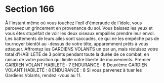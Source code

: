 # Section 166

À l'instant même où vous touchez l'œil d'émeraude de l'idole, vous percevez un
grincement en provenance du sol. Vous baissez les yeux et vous êtes stupéfait de voir les
deux oiseaux empaillés prendre leur envol. Les battements de leurs ailes sont saccadés, ce
qui ne les empêche pas de tournoyer bientôt au -dessus de votre tête, apparemment prêts à
vous attaquer. Affrontez les GARDIENS VOLANTS un par un, mais réduisez votre total
d'HABI LETÉ de 3 points pendant toute la durée de ce combat, en raison de votre position qui
limite votre liberté de mouvements.
Premier GARDIEN VOLANT
HABILETÉ  : 7 ENDURANCE  : 8
Deuxième GARDIEN VOLANT
HABILETÉ  : 8 ENDURANCE  : 8
Si vous parvenez à tuer les Gardiens Volants, rendez -vous au 11.